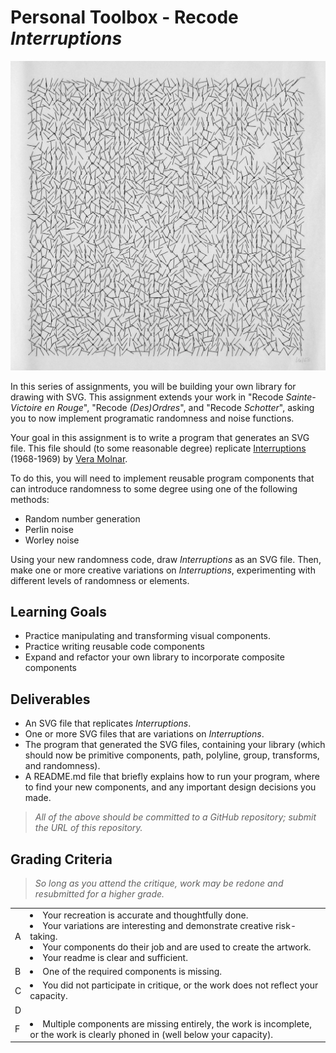 <!-- SVG transforms: rotate, translate, and scale -->

# Personal Toolbox - Recode _Interruptions_

<div align="center">
    <img src="assets/interruptions.png">
</div>

In this series of assignments, you will be building your own library for drawing with SVG. This assignment extends your work in "Recode _Sainte-Victoire en Rouge_", "Recode _(Des)Ordres_", and "Recode _Schotter_", asking you to now implement programatic randomness and noise functions.

Your goal in this assignment is to write a program that generates an SVG file. This file should (to some reasonable degree) replicate [Interruptions](https://dam.org/museum/artists_ui/artists/molnar-vera/interruptions/) (1968-1969) by [Vera Molnar](https://dam.org/museum/artists_ui/artists/molnar-vera/).

To do this, you will need to implement reusable program components that can introduce randomness to some degree using one of the following methods:
- Random number generation
- Perlin noise
- Worley noise

Using your new randomness code, draw _Interruptions_ as an SVG file. Then, make one or more creative variations on _Interruptions_, experimenting with different levels of randomness or elements.

## Learning Goals
- Practice manipulating and transforming visual components.
- Practice writing reusable code components
- Expand and refactor your own library to incorporate composite components

## Deliverables
- An SVG file that replicates _Interruptions_.
- One or more SVG files that are variations on _Interruptions_.
- The program that generated the SVG files, containing your library (which should now be primitive components, path, polyline, group, transforms, and randomness).
- A README.md file that briefly explains how to run your program, where to find your new components, and any important design decisions you made.

> _All of the above should be committed to a GitHub repository; submit the URL of this repository._

## Grading Criteria

> _So long as you attend the critique, work may be redone and resubmitted for a higher grade._

<table>
    <tr>
        <td>A</td>
        <td>
            <li>Your recreation is accurate and thoughtfully done.</li>
            <li>Your variations are interesting and demonstrate creative risk-taking.</li>
            <li>Your components do their job and are used to create the artwork.</li>
            <li>Your readme is clear and sufficient.</li>
        </td>
    </tr>
    <tr>
        <td>B</td>
        <td><li>One of the required components is missing.</li></td>
    </tr>
    <tr>
        <td>C</td>
        <td><li>You did not participate in critique, or the work does not reflect your capacity.</li></td>
    </tr>
    <tr>
        <td>D</td>
        <td></td>
    </tr>
    <tr>
        <td>F</td>
        <td><li>Multiple components are missing entirely, the work is incomplete, or the work is clearly phoned in (well below your capacity).</li></td>
    </tr>

